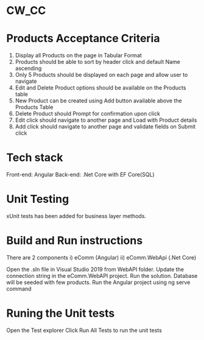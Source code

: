 # CW_CC

# Products Acceptance Criteria
1. Display all Products on the page in Tabular Format
2. Products should be able to sort by header click and default Name ascending
3. Only 5 Products should be displayed on each page and allow user to navigate
4. Edit and Delete Product options should be available on the Products table
5. New Product can be created using Add button available above the Products Table
6. Delete Product should Prompt for confirmation upon click
7. Edit click should navigate to another page and Load with Product details
8. Add click should navigate to another page and validate fields on Submit click

# Tech stack
Front-end: Angular
Back-end: .Net Core with EF Core(SQL)

# Unit Testing 
xUnit tests has been added for business layer methods.

# Build and Run instructions
There are 2 components 
i)  eComm (Angular) 
ii) eComm.WebApi (.Net Core)

Open the .sln file in Visual Studio 2019 from WebAPI folder. Update the connection string in the eComm.WebAPI project. Run the solution. Database will be seeded with few products.
Run the Angular project using ng serve command

# Runing the Unit tests
Open the Test explorer
Click Run All Tests to run the unit tests
